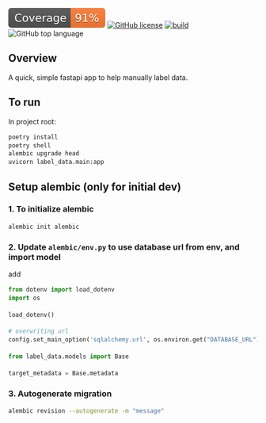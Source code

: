 [![Coverage badge](https://raw.githubusercontent.com/oddsun/label_data/python-coverage-comment-action-data/badge.svg)](https://htmlpreview.github.io/?https://github.com/oddsun/label_data/blob/python-coverage-comment-action-data/htmlcov/index.html)
[![GitHub license](https://img.shields.io/github/license/oddsun/label_data)](https://github.com/oddsun/timer-electron/blob/master/LICENSE)
[![build](https://github.com/oddsun/label_data/actions/workflows/python-ci.yml/badge.svg)](https://github.com/oddsun/label_data/actions/workflows/python-ci.yml)
![GitHub top language](https://img.shields.io/github/languages/top/oddsun/label_data)

## Overview

A quick, simple fastapi app to help manually label data.


## To run

In project root:

```bash
poetry install
poetry shell
alembic upgrade head
uvicorn label_data.main:app
```


## Setup alembic (only for initial dev)

### 1. To initialize alembic

```bash
alembic init alembic
```

### 2. Update `alembic/env.py` to use database url from env, and import model

add

```python
from dotenv import load_dotenv
import os

load_dotenv()

# overwriting url
config.set_main_option('sqlalchemy.url', os.environ.get("DATABASE_URL"))

from label_data.models import Base

target_metadata = Base.metadata
```

### 3. Autogenerate migration

```bash
alembic revision --autogenerate -m "message"
```
